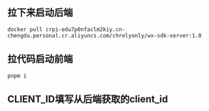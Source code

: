 ## 拉下来启动后端
```
docker pull crpi-edu7p0nfaclm2kiy.cn-chengdu.personal.cr.aliyuncs.com/chrelyonly/wx-sdk-server:1.0

```
## 拉代码启动前端
```
pnpm i
```
## CLIENT_ID填写从后端获取的client_id
